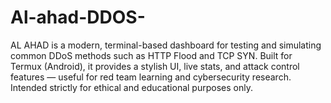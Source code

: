 # Al-ahad-DDOS-
AL AHAD is a modern, terminal-based dashboard for testing and simulating common DDoS methods such as HTTP Flood and TCP SYN. Built for Termux (Android), it provides a stylish UI, live stats, and attack control features — useful for red team learning and cybersecurity research. Intended strictly for ethical and educational purposes only.
